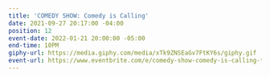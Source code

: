 ```yaml
---
title: 'COMEDY SHOW: Comedy is Calling'
date: 2021-09-27 20:17:00 -04:00
position: 12
event-date: 2022-01-21 20:00:00 -05:00
end-time: 10PM
giphy-url: https://media.giphy.com/media/xTk9ZNSEaGv7FtKY6s/giphy.gif
event-url: https://www.eventbrite.com/e/comedy-show-comedy-is-calling-tickets-227258314737
---
```


